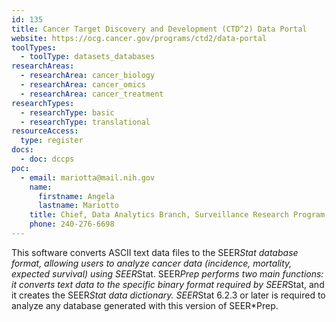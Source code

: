 ```yaml
---
id: 135
title: Cancer Target Discovery and Development (CTD^2) Data Portal
website: https://ocg.cancer.gov/programs/ctd2/data-portal
toolTypes:
  - toolType: datasets_databases
researchAreas:
  - researchArea: cancer_biology
  - researchArea: cancer_omics
  - researchArea: cancer_treatment
researchTypes:
  - researchType: basic
  - researchType: translational
resourceAccess:
  type: register
docs:
  - doc: dccps
poc:
  - email: mariotta@mail.nih.gov
    name:
      firstname: Angela
      lastname: Mariotto
    title: Chief, Data Analytics Branch, Surveillance Research Program
    phone: 240-276-6698
---
```

This software converts ASCII text data files to the SEER*Stat database format, allowing users to analyze cancer data (incidence, mortality, expected survival) using SEER*Stat. SEER*Prep performs two main functions: it converts text data to the specific binary format required by SEER*Stat, and it creates the SEER*Stat data dictionary. SEER*Stat 6.2.3 or later is required to analyze any database generated with this version of SEER*Prep. 
